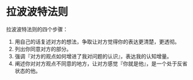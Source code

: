 # 拉波波特法则

拉波波特法则的四个步骤：

1. 用自己的话复述对方的想法，争取让对方觉得你的表达更清楚，更透彻。
2. 列出你同意对方的部分。
3. 强调『对方的观点如何增进了我对问题的认识』，表达我的认知增量。
4. 阐述你对对方观点不同意的地方，让对方感觉『你就是他』，是一个处于反省状态的他。
